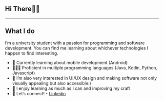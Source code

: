 ## Hi There👋🏾
---

## What I do
I’m a university student with a passion for programming and software development. You can find me learning about whichever technologies I happen to find interesting.

- 📱 Currently learning about mobile development (Android)
- 👨🏾‍💻 Proficient in multiple programming languages (Java, Kotlin, Python, Javascript)
- 🎨 I’m also very interested in UI/UX design and making software not only visually appealing but also accessible:)
- 🌳 I enjoy learning as much as I can and improving my craft
- 🔗 Let’s connect! - [Linkedin](http://www.linkedin.com/in/eyramekpe)
